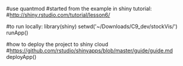 #use quantmod 
#started from the example in shiny tutorial: 
#http://shiny.rstudio.com/tutorial/lesson6/

#to run locally:
library(shiny)
setwd('~/Downloads/C9_dev/stockVis/')
runApp()

#how to deploy the project to shiny cloud
#https://github.com/rstudio/shinyapps/blob/master/guide/guide.md 
deployApp()